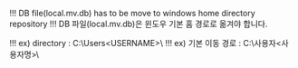 !!! DB file(local.mv.db) has to be move to windows home directory repository
!!! DB 파일(local.mv.db)은 윈도우 기본 홈 경로로 옮겨야 합니다.

!!! ex) directory : C:\Users\<USERNAME>\ 
!!! ex) 기본 이동 경로 : C:\사용자\<사용자명>\